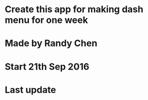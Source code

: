 # 
# Create this app for making dash menu for one week
# Made by Randy Chen
# Start 21th Sep 2016
# Last update
